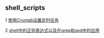 ## shell_scripts

1 [使用Crontab设置定时任务](https://github.com/luofengmacheng/shell_scripts/blob/master/crontab.md)

2 [shell中的正则表达式以及在grep和sed中的应用](https://github.com/luofengmacheng/shell_scripts/blob/master/regx.md)
